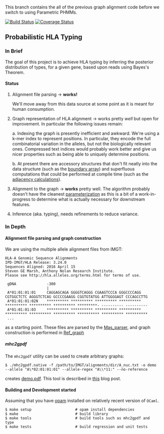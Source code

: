 This branch contains the all of the previous graph alignment code before we switch
to using Parametric PHMMs.

[![Build Status](https://travis-ci.org/hammerlab/prohlatype.svg?branch=master)](https://travis-ci.org/hammerlab/prohlatype)
[![Coverage Status](https://coveralls.io/repos/hammerlab/prohlatype/badge.svg?branch=HEAD&service=github)](https://coveralls.io/github/hammerlab/prohlatype?branch=HEAD)

Probabilistic HLA Typing
------------------------

### In Brief

The goal of this project is to achieve HLA typing by inferring the posterior distribution of types, for a given gene, based upon reads using Bayes's Theorem.

#### Status

  1. Alignment file parsing -> **works!**

     We'll move away from this data source at some point as it is meant for human consumption.

  2. Graph representation of HLA alignment -> works pretty _well_ but open for
     improvement. In particular the following issues remain:

     a. Indexing the graph is presently inefficient and awkward. We're using a
        k-mer index to represent positions. In particular, they encode the full
        combinatorial variation in the alleles, but not the biologically
        relevant ones. Compressed text indices would probably work better and
        give us nicer properties such as being able to uniquely determine
        positions.

     b. At present there are accessory structures that don't fit neatly into
        the data structure (such as the [boundary array](src/lib/ref_graph.ml#L108))
        and superfluous computations that could be performed at compile time
        (such as the [adjacency calculations](src/lib/ref_graph.ml#L1445)).

  3. Alignment to the graph -> **works** pretty well.
     The algorithm probably doesn't have the cleanest
     [parameterization](src/lib/alignment.ml#L105) as this is a bit of a
     work-in-progress to determine what is actually necessary for downstream
     features.

  4. Inference (aka. typing), needs refinements to reduce variance.


### In Depth

#### Alignment file parsing and graph construction

We are using the multiple allele alignment files from IMGT:

```
HLA-A Genomic Sequence Alignments
IPD-IMGT/HLA Release: 3.24.0
Sequences Aligned: 2016 April 15
Steven GE Marsh, Anthony Nolan Research Institute.
Please see http://hla.alleles.org/terms.html for terms of use.

 gDNA              -300
                   |
 A*01:01:01:01     CAGGAGCAGA GGGGTCAGGG CGAAGTCCCA GGGCCCCAGG CGTGGCTCTC AGGGTCTCAG GCCCCGAAGG CGGTGTATGG ATTGGGGAGT CCCAGCCTTG
 A*01:01:01:02N    ********** ********** ********** ********** ********** ********** ********** *********- ---------- ----------
 A*01:01:01:03     ********** ********** ********** ********** ********** ********** ********** ********** ********** **********
 ...

```

as a starting point. These files are parsed by the [Mas_parser](src/lib/mas_parser.mli), and graph construction is performed in [Ref_graph](src/lib/ref_graph.ml)


##### mhc2gpdf

The `mhc2gpdf` utility can be used to create arbitrary graphs:

```
$ ./mhc2gpdf.native -f /path/to/IMGT/alignments/dir/A_nuc.txt -o demo --allele "A\*02:01:01:01" --allele-regex "A\\*11:" --no-reference
```

creates [demo.pdf](demo/demo.pdf).
This tool is described in [this](http://www.hammerlab.org/2016/11/01/graph-visualizations-of-mhc-alleles/)
blog post.


#### Building and Development started

Assuming that you have [opam](http://opam.ocaml.org/) installed on relatively
recent version of `OCaml`.

```
$ make setup                    # opam install dependencies
$ make                          # build library
$ make tools                    # build tools such as mhc2gpdf and type
$ make tests                    # build regression and unit tests
```
